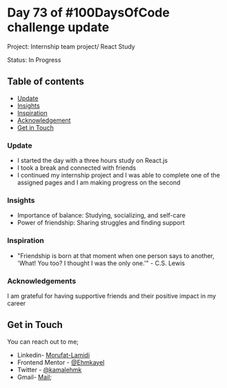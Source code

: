 # Day 73 of #100DaysOfCode challenge update

Project: Internship team project/ React Study

Status: In Progress

## Table of contents
- [Update](#update)
- [Insights](#update)
- [Inspiration](#update)
- [Acknowledgement](#acknowledgement)
- [Get in Touch](#get-in-touch)



### Update

- I started the day with a three hours study on React.js 
- I took a break and connected with friends
- I continued my internship project and I was able to complete one of the assigned pages and I am making progress on the second

### Insights

- Importance of balance: Studying, socializing, and self-care
- Power of friendship: Sharing struggles and finding support

### Inspiration

- "Friendship is born at that moment when one person says to another, 'What! You too? I thought I was the only one.'" - C.S. Lewis

### Acknowledgements

I am grateful for having supportive friends and their positive impact in my career

## Get in Touch

You can reach out to me;
 - Linkedin- [Morufat-Lamidi](https://linkedin.com/in/morufat-lamidi)
 - Frontend Mentor - [@Ehmkayel](https://www.frontendmentor.io/profile/Ehmkayel)
 - Twitter - [@kamalehmk](https://www.twitter.com/kamalehmk)
 - Gmail- [Mail](mailto:lamidimorufat0@gmail.com);

